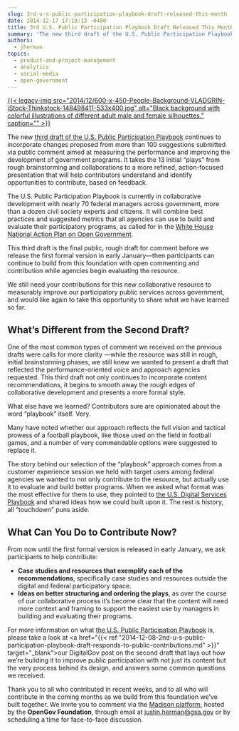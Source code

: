 ```yaml
---
slug: 3rd-u-s-public-participation-playbook-draft-released-this-month
date: 2014-12-17 17:19:13 -0400
title: 3rd U.S. Public Participation Playbook Draft Released This Month
summary: 'The new third draft of the U.S. Public Participation Playbook continues to incorporate changes proposed from more than 100 suggestions submitted via public comment aimed at measuring the performance and improving the development of government programs. It takes the 13 initial &#8220;plays&#8221; from rough brainstorming and collaborations to a more refined, action-focused presentation that will help contributors understand and identify opportunities'
authors:
  - jherman
topics:
  - product-and-project-management
  - analytics
  - social-media
  - open-government
---
```


[{{< legacy-img src="2014/12/600-x-450-People-Background-VLADGRIN-iStock-Thinkstock-148498411-533x400.jpg" alt="Black background with colorful illustrations of different adult male and female silhouettes." caption="" >}}](https://s3.amazonaws.com/digitalgov/_legacy-img/2014/12/600-x-450-People-Background-VLADGRIN-iStock-Thinkstock-148498411.jpg) 

The new <a href="https://mymadison.io/docs/us-public-participation-playbook-draft-v3" target="_blank">third draft of the U.S. Public Participation Playbook</a> continues to incorporate changes proposed from more than 100 suggestions submitted via public comment aimed at measuring the performance and improving the development of government programs. It takes the 13 initial &#8220;plays&#8221; from rough brainstorming and collaborations to a more refined, action-focused presentation that will help contributors understand and identify opportunities to contribute, based on feedback.

The U.S. Public Participation Playbook is currently in collaborative development with nearly 70 federal managers across government, more than a dozen civil society experts and citizens. It will combine best practices and suggested metrics that all agencies can use to build and evaluate their participatory programs, as called for in the <a href="http://www.whitehouse.gov/sites/default/files/docs/us_national_action_plan_6p.pdf" target="_blank">White House National Action Plan on Open Government</a>.

This third draft is the final public, rough draft for comment before we release the first formal version in early January—then participants can continue to build from this foundation with open commenting and contribution while agencies begin evaluating the resource.

We still need your contributions for this new collaborative resource to measurably improve our participatory public services across government, and would like again to take this opportunity to share what we have learned so far.

## **What&#8217;s Different from the Second Draft?**

One of the most common types of comment we received on the previous drafts were calls for more clarity —while the resource was still in rough, initial brainstorming phases, we still knew we wanted to present a draft that reflected the performance-oriented voice and approach agencies requested. This third draft not only continues to incorporate content recommendations, it begins to smooth away the rough edges of collaborative development and presents a more formal style.

What else have we learned? Contributors sure are opinionated about the word &#8220;playbook&#8221; itself. Very.

Many have noted whether our approach reflects the full vision and tactical prowess of a football playbook, like those used on the field in football games, and a number of very commendable options were suggested to replace it.

The story behind our selection of the &#8220;playbook&#8221; approach comes from a customer experience session we held with target users among federal agencies we wanted to not only contribute to the resource, but actually use it to evaluate and build better programs. When we asked what format was the most effective for them to use, they pointed to <a href="https://playbook.cio.gov/" target="_blank">the U.S. Digital Services Playbook</a> and shared ideas how we could built upon it. The rest is history, all &#8220;touchdown&#8221; puns aside.

## **What Can You Do to Contribute Now?**

From now until the first formal version is released in early January, we ask participants to help contribute:

  * **Case studies and resources that exemplify each of the recommendations**, specifically case studies and resources outside the digital and federal participatory space.
  * **Ideas on better structuring and ordering the plays**, as over the course of our collaborative process it&#8217;s become clear that the content will need more context and framing to support the easiest use by managers in building and evaluating their programs.

For more information on what [the U.S. Public Participation Playbook](http://www.whitehouse.gov/blog/2014/11/25/help-shape-public-participation) is, please take a look at <a href="{{< ref "2014-12-08-2nd-u-s-public-participation-playbook-draft-responds-to-public-contributions.md" >}}" target="_blank">our DigitalGov post on the second draft</a> that lays out how we’re building it to improve public participation with not just its content but the very process behind its design, and answers some common questions we received.

Thank you to all who contributed in recent weeks, and to all who will contribute in the coming months as we build from this foundation we&#8217;ve built together. We invite you to comment via the <a href="https://mymadison.io/docs/us-public-participation-playbook-draft-v3" target="_blank">Madison platform</a>, hosted by the **OpenGov Foundation**, through email at <justin.herman@gsa.gov> or by scheduling a time for face-to-face discussion.

 